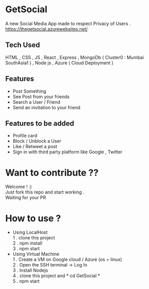 # GetSocial

A new Social Media App made to respect Privacy of Users . 
<br/>
https://thegetsocial.azurewebsites.net/

## Tech Used
HTML , CSS , JS , React , Express , MongoDb ( Cluster0 : Mumbai SouthAsia1 ) , Node js , Azure ( Cloud Deployment )

## Features
<ul>
  <li>Post Something</li>
  <li>See Post from your friends</li>
  <li>Search a User / Friend</li>
  <li>Send an invitation to your friend</li>
</ul>

## Features to be added
<ul>
 <li>Profile card</li>
 <li>Block / Unblock a User</li>
 <li>Like / Retweet a post</li>
 <li>Sign in with third party platform like Google , Twitter </li>
</ul>

<div>
    <h1>Want to contribute ?? </h1>
    Welcome ! :)<br>
    Just fork this repo and start working . <br>
    Waiting for your PR
</div>

# How to use ?
<ul>
    <li>Using LocalHost <br>
        1 . clone this project <br>
        2 . npm install<br>
        3 . npm start<br>
    </li>
    <li>Using Virtual Machine <br>
        1 . Create a VM on Google cloud / Azure  (os = linux) <br> 
        2 . Open the SSH terminal -> Log In  <br>
        3 . Install Nodejs <br>
        4 . clone this project  and * cd GetSocial * <br>
        5 . npm start<br>    
    </li>
</ul>
